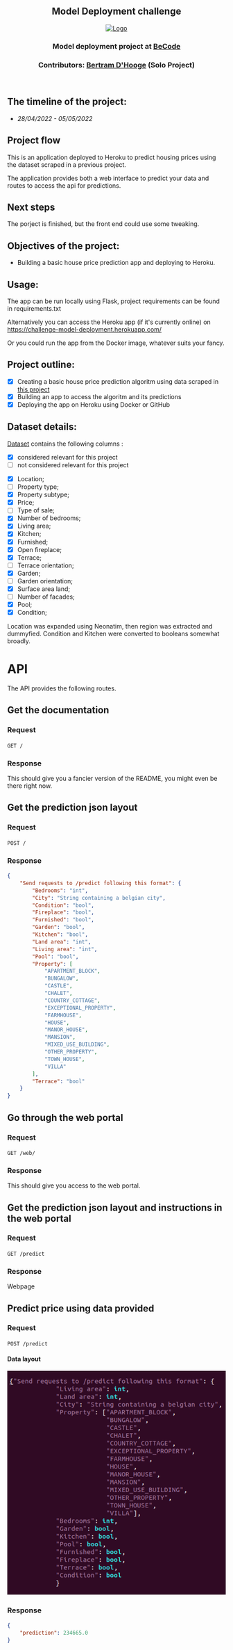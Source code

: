 <h2 align="center"> Model Deployment challenge</h2>
<p align="center"><a href="https://becode.org/">
<img src="https://becode.org/app/uploads/2021/06/logo-becode.png" alt="Logo" width="200" height="200"></a></p>
<h3 align="center"> Model deployment project at <a href="https://github.com/becodeorg"><strong>BeCode</strong></a></h3>
<h3 align="center"> Contributors: <a href="https://https://github.com/BertramDHooge"> Bertram D'Hooge</a> (Solo Project) </h3><br>

  
## The timeline of the project: 
* *28/04/2022 - 05/05/2022*

## Project flow

This is an application deployed to Heroku to predict housing prices using the dataset scraped in a previous project.

The application provides both a web interface to predict your data and routes to access the api for predictions.

## Next steps

The porject is finished, but the front end could use some tweaking.

## Objectives of the project: 
* Building a basic house price prediction app and deploying to Heroku.

## Usage:
The  app can be run locally using Flask, project requirements can be found in requirements.txt
   
Alternatively you can access the Heroku app (if it's currently online) on https://challenge-model-deployment.herokuapp.com/
    
Or you could run the app from the Docker image, whatever suits your fancy.

## Project outline:

* [x] Creating a basic house price prediction algoritm using data scraped in [this project](https://github.com/BertramDHooge/challenge-collecting-data)
* [x] Building an app to access the algoritm and its predictions
* [x] Deploying the app on Heroku using Docker or GitHub

## Dataset details:
[Dataset](https://github.com/BertramDHooge/challenge-collecting-data) contains the following columns :

 - [x] considered relevant for this project
 - [ ] not considered relevant for this project

* [x] Location; 
* [ ] Property type;
* [x] Property subtype;
* [x] Price;
* [ ] Type of sale;
* [x] Number of bedrooms;
* [x] Living area;
* [x] Kitchen; 
* [x] Furnished;
* [x] Open fireplace;
* [x] Terrace;
* [ ] Terrace orientation;
* [x] Garden;
* [ ] Garden orientation;
* [x] Surface area land; 
* [ ] Number of facades;
* [x] Pool;
* [x] Condition;

Location was expanded using Neonatim, then region was extracted and dummyfied. Condition and Kitchen were converted to booleans somewhat broadly.

# API

The API provides the following routes.

## Get the documentation

### Request

`GET /`

### Response

This should give you a fancier version of the README, you might even be there right now.

## Get the prediction json layout

### Request

`POST /`

### Response

```json
{
    "Send requests to /predict following this format": {
        "Bedrooms": "int",
        "City": "String containing a belgian city",
        "Condition": "bool",
        "Fireplace": "bool",
        "Furnished": "bool",
        "Garden": "bool",
        "Kitchen": "bool",
        "Land area": "int",
        "Living area": "int",
        "Pool": "bool",
        "Property": [
            "APARTMENT_BLOCK",
            "BUNGALOW",
            "CASTLE",
            "CHALET",
            "COUNTRY_COTTAGE",
            "EXCEPTIONAL_PROPERTY",
            "FARMHOUSE",
            "HOUSE",
            "MANOR_HOUSE",
            "MANSION",
            "MIXED_USE_BUILDING",
            "OTHER_PROPERTY",
            "TOWN_HOUSE",
            "VILLA"
        ],
        "Terrace": "bool"
    }
}
```

## Go through the web portal

### Request

`GET /web/`

### Response

This should give you access to the web portal.

## Get the prediction json layout and instructions in the web portal

### Request

`GET /predict`

### Response

Webpage

## Predict price using data provided

### Request

`POST /predict`

#### Data layout

![Just look it up](/static/request_layout.png?raw=true)

### Response

```json
{
    "prediction": 234665.0
}
```
